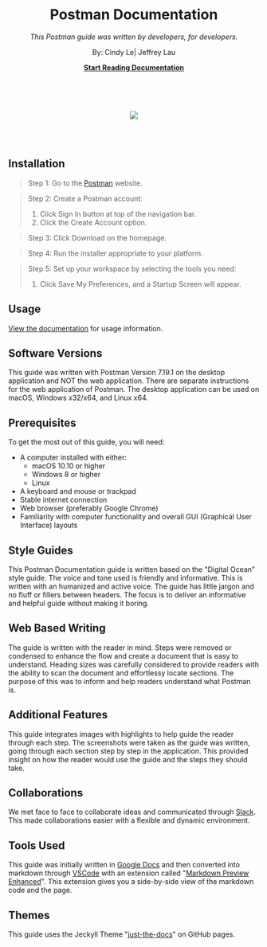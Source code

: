 <br><br>

<p align="center">
    <h1 align="center">Postman Documentation</h1>
    <p align="center"><i>This Postman guide was written by developers, for developers.</i></p>
    <p align="center">By: Cindy Le| Jeffrey Lau</p>
    <p align="center"><strong><a href="https://cee-elle.github.io/postman-documentation/">Start Reading Documentation</a></strong></p>
    <br><br><br>
</p>

<p align="center">
<img src="https://github.com/cee-elle/postman-documentation/blob/gh-pages/docs/raw/postmanicon.png?raw=true")>
</p>
<br><br>

## Installation

> Step 1: Go to the [Postman](https://www.getpostman.com) website.

> Step 2: Create a Postman account:
>
> 1. Click Sign In button at top of the navigation bar.
> 2. Click the Create Account option.

> Step 3: Click Download on the homepage.

> Step 4: Run the installer appropriate to your platform.

> Step 5: Set up your workspace by selecting the tools you need:
>
> 1. Click Save My Preferences, and a Startup Screen will appear.

## Usage

[View the documentation](https://cee-elle.github.io/postman-documentation/) for usage information.

## Software Versions

This guide was written with Postman Version 7.19.1 on the desktop application and NOT the web application. There are separate instructions for the web application of Postman. The desktop application can be used on macOS, Windows x32/x64, and Linux x64.

## Prerequisites

To get the most out of this guide, you will need:

- A computer installed with either:<br>
  - macOS 10.10 or higher
  - Windows 8 or higher
  - Linux
- A keyboard and mouse or trackpad
- Stable internet connection
- Web browser (preferably Google Chrome)
- Familiarity with computer functionality and overall GUI (Graphical User Interface) layouts
 
## Style Guides

This Postman Documentation guide is written based on the "Digital Ocean" style guide. The voice and tone used is friendly and informative. This is written with an humanized and active voice. The guide has little jargon and no fluff or fillers between headers. The focus is to deliver an informative and helpful guide without making it boring.

## Web Based Writing

The guide is written with the reader in mind. Steps were removed or condensed to enhance the flow and create a document that is easy to understand. Heading sizes was carefully considered to provide readers with the ability to scan the document and effortlessy locate sections. The purpose of this was to inform and help readers understand what Postman is.

## Additional Features

This guide integrates images with highlights to help guide the reader through each step. The screenshots were taken as the guide was written, going through each section step by step in the application. This provided insight on how the reader would use the guide and the steps they should take.
 
## Collaborations

We met face to face to collaborate ideas and communicated through [Slack](https://slack.com/intl/en-ca/). This made collaborations easier with a flexible and dynamic environment.

## Tools Used

This guide was initially written in [Google Docs](https://www.google.ca/docs/about/) and then converted into markdown through [VSCode](https://code.visualstudio.com/) with an extension called "[Markdown Preview Enhanced](https://marketplace.visualstudio.com/items?itemName=shd101wyy.markdown-preview-enhanced)". This extension gives you a side-by-side view of the markdown code and the page. 

## Themes

This guide uses the Jeckyll Theme "[just-the-docs](https://github.com/pmarsceill/just-the-docs)" on GitHub pages.
